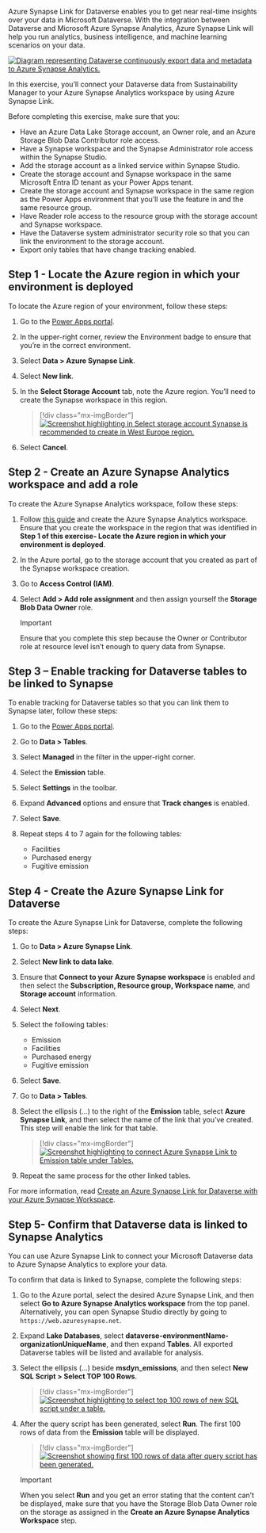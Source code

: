 Azure Synapse Link for Dataverse enables you to get near real-time insights over your data in Microsoft Dataverse. With the integration between Dataverse and Microsoft Azure Synapse Analytics, Azure Synapse Link will help you run analytics, business intelligence, and machine learning scenarios on your data. 

[![Diagram representing Dataverse continuously export data and metadata to Azure Synapse Analytics.](../media/dataverse.png)](../media/dataverse.png#lightbox)

In this exercise, you’ll connect your Dataverse data from Sustainability Manager to your Azure Synapse Analytics workspace by using Azure Synapse Link.

Before completing this exercise, make sure that you: 

- Have an Azure Data Lake Storage account, an Owner role, and an Azure Storage Blob Data Contributor role access. 
- Have a Synapse workspace and the Synapse Administrator role access within the Synapse Studio. 
- Add the storage account as a linked service within Synapse Studio. 
- Create the storage account and Synapse workspace in the same Microsoft Entra ID tenant as your Power Apps tenant.
- Create the storage account and Synapse workspace in the same region as the Power Apps environment that you’ll use the feature in and the same resource group.
- Have Reader role access to the resource group with the storage account and Synapse workspace.
- Have the Dataverse system administrator security role so that you can link the environment to the storage account.
- Export only tables that have change tracking enabled.

## Step 1 - Locate the Azure region in which your environment is deployed

To locate the Azure region of your environment, follow these steps:

1. Go to the [Power Apps portal](https://make.preview.powerapps.com/?azure-portal=true).
2. In the upper-right corner, review the Environment badge to ensure that you’re in the correct environment.
3. Select **Data > Azure Synapse Link**.
4. Select **New link**.
5. In the **Select Storage Account** tab, note the Azure region. You’ll need to create the Synapse workspace in this region.

    > [!div class="mx-imgBorder"]
    > [![Screenshot highlighting in Select storage account Synapse is recommended to create in West Europe region.](../media/select-storage.png)](../media/select-storage.png#lightbox)

6. Select **Cancel**.

## Step 2 - Create an Azure Synapse Analytics workspace and add a role

To create the Azure Synapse Analytics workspace, follow these steps: 

1. Follow [this guide](/azure/synapse-analytics/get-started-create-workspace/?azure-portal=true) and create the Azure Synapse Analytics workspace. Ensure that you create the workspace in the region that was identified in **Step 1 of this exercise- Locate the Azure region in which your environment is deployed**. 
2. In the Azure portal, go to the storage account that you created as part of the Synapse workspace creation.
3. Go to **Access Control (IAM)**.
4. Select **Add > Add role assignment** and then assign yourself the **Storage Blob Data Owner** role.

    > [!Important]
    > Ensure that you complete this step because the Owner or Contributor role at resource level isn’t enough to query data from Synapse.

## Step 3 – Enable tracking for Dataverse tables to be linked to Synapse

To enable tracking for Dataverse tables so that you can link them to Synapse later, follow these steps: 
1. Go to the [Power Apps portal](https://make.powerapps.com/?azure-portal=true).

2. Go to **Data > Tables**.
3. Select **Managed** in the filter in the upper-right corner.
4. Select the **Emission** table.
5. Select **Settings** in the toolbar.
6. Expand **Advanced** options and ensure that **Track changes** is enabled.
7. Select **Save**.
8. Repeat steps 4 to 7 again for the following tables:
    - Facilities
    - Purchased energy
    - Fugitive emission

## Step 4 - Create the Azure Synapse Link for Dataverse

To create the Azure Synapse Link for Dataverse, complete the following steps: 
1. Go to **Data > Azure Synapse Link**.
2. Select **New link to data lake**.
3. Ensure that **Connect to your Azure Synapse workspace** is enabled and then select the **Subscription, Resource group, Workspace name**, and **Storage account** information. 

4. Select **Next**.
5. Select the following tables:
    - Emission
    - Facilities
    - Purchased energy
    - Fugitive emission
6. Select **Save**.
7. Go to **Data > Tables**.
8. Select the ellipsis (…) to the right of the **Emission** table, select **Azure Synapse Link**, and then select the name of the link that you’ve created. This step will enable the link for that table. 
    
    > [!div class="mx-imgBorder"]
    > [![Screenshot highlighting to connect Azure Synapse Link to Emission table under Tables.](../media/emission-azure-synapse.png)](../media/emission-azure-synapse.png#lightbox)

9. Repeat the same process for the other linked tables. 

For more information, read [Create an Azure Synapse Link for Dataverse with your Azure Synapse Workspace](/power-apps/maker/data-platform/azure-synapse-link-synapse/?azure-portal=true).

## Step 5- Confirm that Dataverse data is linked to Synapse Analytics

You can use Azure Synapse Link to connect your Microsoft Dataverse data to Azure Synapse Analytics to explore your data.

To confirm that data is linked to Synapse, complete the following steps: 

1. Go to the Azure portal, select the desired Azure Synapse Link, and then select **Go to Azure Synapse Analytics workspace** from the top panel. Alternatively, you can open Synapse Studio directly by going to `https://web.azuresynapse.net`.

2. Expand **Lake Databases**, select **dataverse-environmentName-organizationUniqueName**, and then expand **Tables**. All exported Dataverse tables will be listed and available for analysis.

3. Select the ellipsis (…) beside **msdyn_emissions**, and then select **New SQL Script > Select TOP 100 Rows**. 
    
    > [!div class="mx-imgBorder"]
    > [![Screenshot highlighting to select top 100 rows of new SQL script under a table.](../media/sql-script.png)](../media/sql-script.png#lightbox)


4. After the query script has been generated, select **Run**. The first 100 rows of data from the **Emission** table will be displayed.
 
    > [!div class="mx-imgBorder"]
    > [![Screenshot showing first 100 rows of data after query script has been generated.](../media/table-data.png)](../media/table-data.png#lightbox)

    
    > [!Important]
    > When you select **Run** and you get an error stating that the content can’t be displayed, make sure that you have the Storage Blob Data Owner role on the storage as assigned in the **Create an Azure Synapse Analytics Workspace** step.
